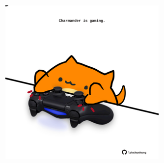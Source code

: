 <!-- built at 16/03/2021, 06:01:31 UTC -->
<p align="center">
  <img width="500" height="500" src="./ReadmeImage.svg">
</p>
